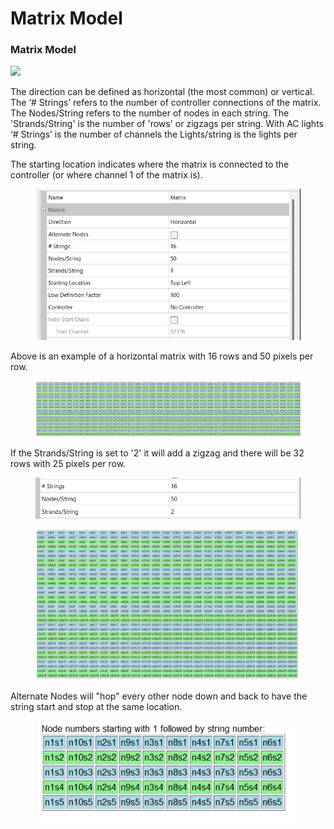 # Matrix Model

### **Matrix Model**

![](../../../.gitbook/assets/base648038b4f1a6b4b22f.png)

The direction can be defined as horizontal (the most common) or vertical. The ‘# Strings’ refers to the number of controller connections of the matrix. The Nodes/String refers to the number of nodes in each string. The 'Strands/String' is the number of 'rows' or zigzags per string. With AC lights ‘# Strings’ is the number of channels the Lights/string is the lights per string.

The starting location indicates where the matrix is connected to the controller (or where channel 1 of the matrix is).

<figure><img src="../../../.gitbook/assets/image (1).png" alt=""><figcaption></figcaption></figure>

Above is an example of a horizontal matrix with 16 rows and 50 pixels per row. &#x20;

<figure><img src="../../../.gitbook/assets/image (1) (1).png" alt=""><figcaption></figcaption></figure>

If the Strands/String is set to '2' it will add a zigzag and there will be 32 rows with 25 pixels per row.

<figure><img src="../../../.gitbook/assets/image (3).png" alt=""><figcaption></figcaption></figure>

<figure><img src="../../../.gitbook/assets/image (2).png" alt=""><figcaption></figcaption></figure>

Alternate Nodes will "hop" every other node down and back to have the string start and stop at the same location.

<figure><img src="../../../.gitbook/assets/image (4).png" alt=""><figcaption></figcaption></figure>
